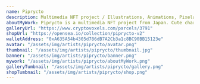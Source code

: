 ```yaml
---
name: Piprycto
description: Multimedia NFT project / Illustrations, Animations, Pixelart, Novels, Music, Games, and so on
aboutMyWork: Piprycto is a multimedia NFT project from Japan. Cute characters created by top creators will appear in illustrations, animations, PixelArt, novels, music, games, and much more!
galleryUrl: "https://www.cryptovoxels.com/parcels/3791"
shopUrl: "https://opensea.io/collection/piprycto-v2"
walletAddress: "0xA635A54b4305d786dB7A2Cb3a1c8BC90BB15123e"
avatar: "/assets/img/artists/piprycto/avatar.png"
thumbnail: "/assets/img/artists/piprycto/thumbnail.jpg"
banner: "/assets/img/artists/piprycto/banner.png"
mywork: "/assets/img/artists/piprycto/aboutMyWork.png"
galleryTumbnail: "/assets/img/artists/piprycto/gallery.png"
shopTumbnail: "/assets/img/artists/piprycto/shop.png"
---
```

